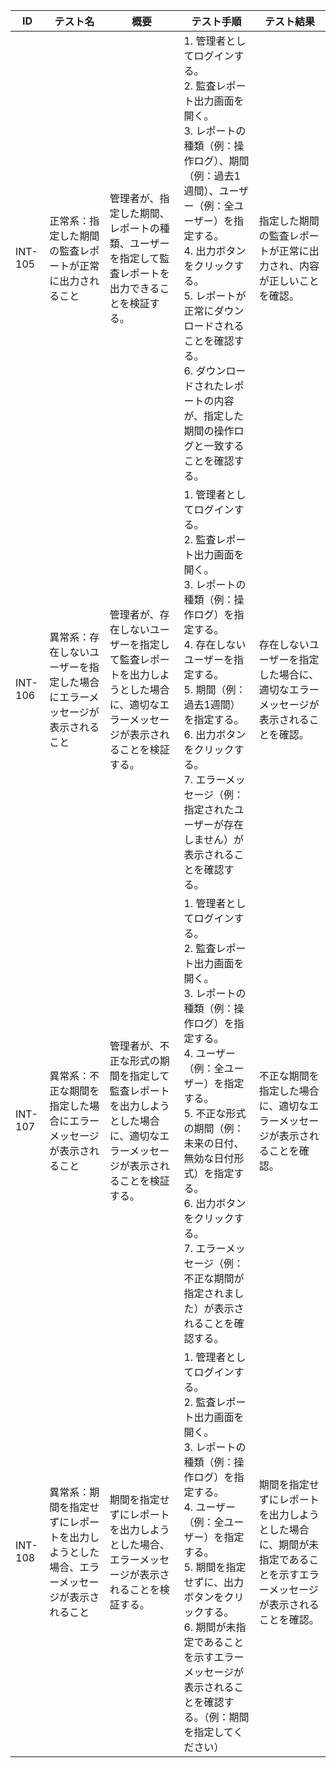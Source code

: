 | ID | テスト名 | 概要 | テスト手順 | テスト結果 |
|------|----------|--------|------------|------------|
| INT-105 | 正常系：指定した期間の監査レポートが正常に出力されること | 管理者が、指定した期間、レポートの種類、ユーザーを指定して監査レポートを出力できることを検証する。 | 1. 管理者としてログインする。<br>2. 監査レポート出力画面を開く。<br>3. レポートの種類（例：操作ログ）、期間（例：過去1週間）、ユーザー（例：全ユーザー）を指定する。<br>4. 出力ボタンをクリックする。<br>5. レポートが正常にダウンロードされることを確認する。<br>6. ダウンロードされたレポートの内容が、指定した期間の操作ログと一致することを確認する。 | 指定した期間の監査レポートが正常に出力され、内容が正しいことを確認。 |
| INT-106 | 異常系：存在しないユーザーを指定した場合にエラーメッセージが表示されること | 管理者が、存在しないユーザーを指定して監査レポートを出力しようとした場合に、適切なエラーメッセージが表示されることを検証する。 | 1. 管理者としてログインする。<br>2. 監査レポート出力画面を開く。<br>3. レポートの種類（例：操作ログ）を指定する。<br>4. 存在しないユーザーを指定する。<br>5. 期間（例：過去1週間）を指定する。<br>6. 出力ボタンをクリックする。<br>7. エラーメッセージ（例：指定されたユーザーが存在しません）が表示されることを確認する。 | 存在しないユーザーを指定した場合に、適切なエラーメッセージが表示されることを確認。 |
| INT-107 | 異常系：不正な期間を指定した場合にエラーメッセージが表示されること | 管理者が、不正な形式の期間を指定して監査レポートを出力しようとした場合に、適切なエラーメッセージが表示されることを検証する。 | 1. 管理者としてログインする。<br>2. 監査レポート出力画面を開く。<br>3. レポートの種類（例：操作ログ）を指定する。<br>4. ユーザー（例：全ユーザー）を指定する。<br>5. 不正な形式の期間（例：未来の日付、無効な日付形式）を指定する。<br>6. 出力ボタンをクリックする。<br>7. エラーメッセージ（例：不正な期間が指定されました）が表示されることを確認する。 | 不正な期間を指定した場合に、適切なエラーメッセージが表示されることを確認。 |
| INT-108 | 異常系：期間を指定せずにレポートを出力しようとした場合、エラーメッセージが表示されること | 期間を指定せずにレポートを出力しようとした場合、エラーメッセージが表示されることを検証する。 | 1. 管理者としてログインする。<br>2. 監査レポート出力画面を開く。<br>3. レポートの種類（例：操作ログ）を指定する。<br>4. ユーザー（例：全ユーザー）を指定する。<br>5. 期間を指定せずに、出力ボタンをクリックする。<br>6. 期間が未指定であることを示すエラーメッセージが表示されることを確認する。（例：期間を指定してください） | 期間を指定せずにレポートを出力しようとした場合に、期間が未指定であることを示すエラーメッセージが表示されることを確認。 | 